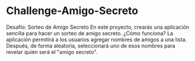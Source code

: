 # Challenge-Amigo-Secreto
Desafío: Sorteo de Amigo Secreto En este proyecto, crearás una aplicación sencilla para hacer un sorteo de amigo secreto.  ¿Cómo funciona?  La aplicación permitirá a los usuarios agregar nombres de amigos a una lista. Después, de forma aleatoria, seleccionará uno de esos nombres para revelar quién será el "amigo secreto".
